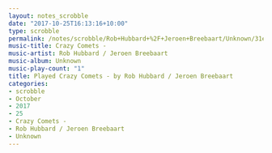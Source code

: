 ```yaml
---
layout: notes_scrobble
date: "2017-10-25T16:13:16+10:00"
type: scrobble
permalink: /notes/scrobble/Rob+Hubbard+%2F+Jeroen+Breebaart/Unknown/31eb323ec659c8b2271516acfee393adc2c02087.html
music-title: Crazy Comets -
music-artist: Rob Hubbard / Jeroen Breebaart
music-album: Unknown
music-play-count: "1"
title: Played Crazy Comets - by Rob Hubbard / Jeroen Breebaart
categories:
- scrobble
- October
- 2017
- 25
- Crazy Comets -
- Rob Hubbard / Jeroen Breebaart
- Unknown
---
```


